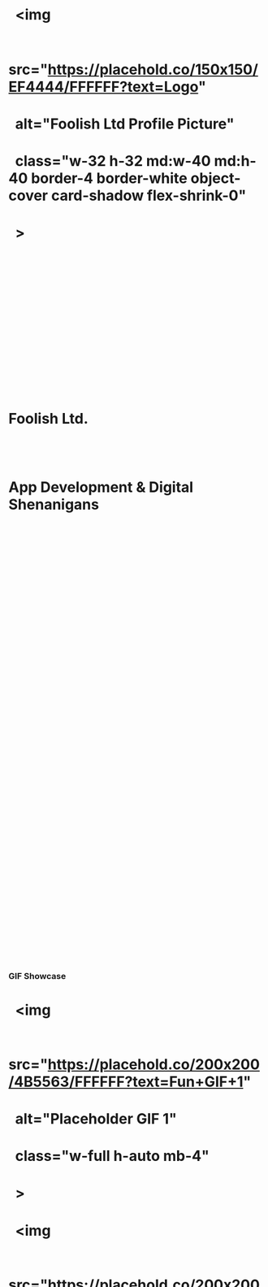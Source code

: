 # <!DOCTYPE html>

# <html lang="en">

# <head>

# &nbsp;   <meta charset="UTF-8">

# &nbsp;   <meta name="viewport" content="width=device-width, initial-scale=1.0">

# &nbsp;   <title>Foolish Ltd - Developer Profile</title>

# &nbsp;   <!-- Load Tailwind CSS -->

# &nbsp;   <script src="https://cdn.tailwindcss.com"></script>

# &nbsp;   <style>

# &nbsp;       /\* Custom styles for aesthetic background and text shadow \*/

# &nbsp;       body {

# &nbsp;           font-family: 'Inter', sans-serif;

# &nbsp;           background-color: #000000; /\* Changed to Black \*/

# &nbsp;       }

# &nbsp;       .header-cover {

# &nbsp;           background-image: url('https://placehold.co/1200x300/1E40AF/FFFFFF?text=Foolish+Ltd+Cover+Image');

# &nbsp;           background-size: cover;

# &nbsp;           background-position: center;

# &nbsp;           height: 300px;

# &nbsp;       }

# &nbsp;       .card-shadow {

# &nbsp;           box-shadow: 0 10px 15px -3px rgba(0, 0, 0, 0.5), 0 4px 6px -2px rgba(0, 0, 0, 0.1); /\* Darker shadow for contrast \*/

# &nbsp;       }

# &nbsp;   </style>

# </head>

# <body>

# 

# &nbsp;   <!-- Main Container -->

# &nbsp;   <div class="min-h-screen">

# 

# &nbsp;       <!-- 1. COVER IMAGE SECTION -->

# &nbsp;       <!-- Removed rounded-b-2xl class -->

# &nbsp;       <header class="header-cover w-full mb-8 card-shadow"></header>

# 

# &nbsp;       <!-- Main Content Wrapper (Container for Profile, Bio, and GIFs) -->

# &nbsp;       <div class="container mx-auto px-4 sm:px-6 lg:px-8 -mt-24">

# &nbsp;           

# &nbsp;           <!-- Profile Picture and Name (Now left-aligned and side-by-side) -->

# &nbsp;           <div class="flex justify-start mb-12">

# &nbsp;               <div class="flex items-center space-x-6"> 

# &nbsp;                   <!-- Profile Picture (Edges are now sharp) -->

# &nbsp;                   <img 

# &nbsp;                       src="https://placehold.co/150x150/EF4444/FFFFFF?text=Logo" 

# &nbsp;                       alt="Foolish Ltd Profile Picture" 

# &nbsp;                       class="w-32 h-32 md:w-40 md:h-40 border-4 border-white object-cover card-shadow flex-shrink-0"

# &nbsp;                   >

# &nbsp;                   <!-- Text Container -->

# &nbsp;                   <div>

# &nbsp;                       <!-- Text color updated to white -->

# &nbsp;                       <h1 class="text-4xl md:text-5xl font-extrabold text-white">Foolish Ltd.</h1>

# &nbsp;                       <p class="text-xl text-gray-400 font-medium">App Development \& Digital Shenanigans</p>

# &nbsp;                   </div>

# &nbsp;               </div>

# &nbsp;           </div>

# 

# &nbsp;           <!-- 2. MAIN LAYOUT: GIFS (Left \& Right) and BIO (Center) -->

# &nbsp;           <!-- Updated grid: now uses 12 columns on large screens (lg:grid-cols-12) -->

# &nbsp;           <div class="grid grid-cols-1 lg:grid-cols-12 gap-8 items-start">

# &nbsp;               

# &nbsp;               <!-- LEFT GIF COLUMN (Now takes up 2/12 columns on large screens) -->

# &nbsp;               <aside class="hidden lg:block space-y-6 lg:col-span-2">

# &nbsp;                   <!-- Removed bg-white, p-4, rounded-xl, and card-shadow -->

# &nbsp;                   <div class="flex flex-col items-center">

# &nbsp;                       <h3 class="text-lg font-semibold text-gray-200 mb-3">GIF Showcase</h3>

# &nbsp;                       <img 

# &nbsp;                           src="https://placehold.co/200x200/4B5563/FFFFFF?text=Fun+GIF+1" 

# &nbsp;                           alt="Placeholder GIF 1" 

# &nbsp;                           class="w-full h-auto mb-4"

# &nbsp;                       >

# &nbsp;                       <img 

# &nbsp;                           src="https://placehold.co/200x200/4B5563/FFFFFF?text=Cool+GIF+2" 

# &nbsp;                           alt="Placeholder GIF 2" 

# &nbsp;                           class="w-full h-auto"

# &nbsp;                       >

# &nbsp;                   </div>

# &nbsp;               </aside>

# 

# &nbsp;               <!-- CENTER BIO AND CONTENT (Now takes up 8/12 columns on large screens) -->

# &nbsp;               <main class="lg:col-span-8">

# &nbsp;                   <!-- Removed rounded-xl class to make the central column box sharp -->

# &nbsp;                   <div class="bg-white p-8 card-shadow">

# &nbsp;                       <h2 class="text-3xl font-bold text-gray-900 mb-4 border-b-2 border-red-500 pb-2">Our Bio \& Mission</h2>

# &nbsp;                       

# &nbsp;                       <p class="text-gray-700 mb-4 leading-relaxed">

# &nbsp;                           Welcome to the digital playground of Foolish Ltd. We are a small, dynamic team focused on building innovative, fun, and slightly unconventional mobile applications. Our goal isn't just to solve problems, but to make the process engaging and memorable for both the user and ourselves. We believe that a little bit of foolishness is essential for groundbreaking design!

# &nbsp;                       </p>

# &nbsp;                       

# &nbsp;                       <p class="text-gray-700 mb-6 leading-relaxed">

# &nbsp;                           Founded in 2025, Foolish Ltd. is committed to quality code, transparent development, and a dash of delightful absurdity. We specialize in cross-platform tools and experimental UI/UX concepts.

# &nbsp;                       </p>

# 

# &nbsp;                       <div class="mt-6 border-t pt-4">

# &nbsp;                           <h3 class="text-xl font-semibold text-red-600 mb-3">Contact \& Links</h3>

# &nbsp;                           <ul class="space-y-2 text-gray-600">

# &nbsp;                               <li><strong>Email:</strong> <a href="mailto:contact@foolishltd.com" class="text-blue-600 hover:text-blue-800 transition">contact@foolishltd.com</a></li>

# &nbsp;                               <li><strong>GitHub:</strong> <a href="#" class="text-blue-600 hover:text-blue-800 transition">/foolish-ltd-dev</a></li>

# &nbsp;                               <li><strong>Current Project:</strong> <span class="font-mono bg-yellow-100 px-2 py-1 rounded-md">Project Codename: Bananapants</span></li>

# &nbsp;                           </ul>

# &nbsp;                       </div>

# &nbsp;                   </div>

# &nbsp;               </main>

# 

# &nbsp;               <!-- RIGHT GIF COLUMN (Now takes up 2/12 columns on large screens) -->

# &nbsp;               <aside class="hidden lg:block space-y-6 lg:col-span-2">

# &nbsp;                   <!-- Removed bg-white, p-4, rounded-xl, and card-shadow -->

# &nbsp;                   <div class="flex flex-col items-center">

# &nbsp;                       <h3 class="text-lg font-semibold text-gray-200 mb-3">Dev Status</h3>

# &nbsp;                       <img 

# &nbsp;                           src="https://placehold.co/200x200/4B5563/FFFFFF?text=Build+Success" 

# &nbsp;                           alt="Placeholder GIF 3" 

# &nbsp;                           class="w-full h-auto mb-4"

# &nbsp;                       >

# &nbsp;                       <img 

# &nbsp;                           src="https://placehold.co/200x200/4B5563/FFFFFF?text=Coding+Cat" 

# &nbsp;                           alt="Placeholder GIF 4" 

# &nbsp;                           class="w-full h-auto"

# &nbsp;                       >

# &nbsp;                   </div>

# &nbsp;               </aside>

# 

# &nbsp;               <!-- Mobile GIF Section (Displayed below content on small screens) -->

# &nbsp;               <div class="lg:hidden mt-8 space-y-6">

# &nbsp;                   <h2 class="text-2xl font-bold text-white border-b pb-2 mb-4">Latest Visuals</h2>

# &nbsp;                   <div class="grid grid-cols-2 gap-4">

# &nbsp;                        <img 

# &nbsp;                           src="https://placehold.co/200x200/4B5563/FFFFFF?text=Fun+GIF+1" 

# &nbsp;                           alt="Placeholder GIF 1" 

# &nbsp;                           class="w-full h-auto card-shadow"

# &nbsp;                       >

# &nbsp;                       <img 

# &nbsp;                           src="https://placehold.co/200x200/4B5563/FFFFFF?text=Cool+GIF+2" 

# &nbsp;                           alt="Placeholder GIF 2" 

# &nbsp;                           class="w-full h-auto card-shadow"

# &nbsp;                       >

# &nbsp;                       <img 

# &nbsp;                           src="https://placehold.co/200x200/4B5563/FFFFFF?text=Build+Success" 

# &nbsp;                           alt="Placeholder GIF 3" 

# &nbsp;                           class="w-full h-auto card-shadow"

# &nbsp;                       >

# &nbsp;                       <img 

# &nbsp;                           src="https://placehold.co/200x200/4B5563/FFFFFF?text=Coding+Cat" 

# &nbsp;                           alt="Placeholder GIF 4" 

# &nbsp;                           class="w-full h-auto card-shadow"

# &nbsp;                       >

# &nbsp;                   </div>

# &nbsp;               </div>

# 

# &nbsp;           </div>

# &nbsp;       </div>

# 

# &nbsp;       <!-- Footer -->

# &nbsp;       <footer class="mt-12 py-6 bg-gray-800 text-white">

# &nbsp;           <div class="container mx-auto px-4 text-center text-sm">

# &nbsp;               \&copy; 2025 Foolish Ltd. | All Rights Reserved.

# &nbsp;           </div>

# &nbsp;       </footer>

# &nbsp;   </div>

# 

# </body>

# </html>

# 

